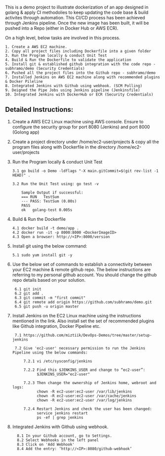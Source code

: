 This is a demo project to illustrate dockerization of an app designed in golang & apply CI methodolies to keep updating the code base & build activites through automation. This CI/CD process has been achieved through Jenkins pipeline. Once the new image has been built, it will be pushed into a Repo (either in Docker Hub or AWS ECR).

On a high level, below tasks are involved in this process.
  
    1. Create a AWS EC2 machine.
    2. Copy all project files including Dockerfile into a given folder
    3. Run the Program locally & conduct Unit Test
    4. Build & Run the Dockerfile to validate the application
    5. Install git & established github integration with the code repo - subhramo/demo (Security Credentials)
    6. Pushed all the project files into the Github repo - subhramo/demo
    7. Installed Jenkins on AWS EC2 machine along with recommended plugins & Docker Pileline
    8. Integrated Jenkins with Github using webhook. (SCM Polling)
    9. Deigned the Pipe Jobs using Jenkins pipeline (Jenkinsfile)
    10. Integrated Jenkins with DockerHub or ECR (Security Credentials)
    
    

## Detailed Instructions:

1. Create a AWS EC2 Linux machine using AWS console. Ensure to configure the security group for port 8080 (Jenkins) and port 8000 (Golong app)

2. Create a project directory under /home/ec2-user/projects & copy all the program files along with Dockerfile in the directory /home/ec2-user/projects

3. Run the Program locally & conduct Unit Test

       3.1 go build -o Demo -ldflags "-X main.gitCommit=$(git rev-list -1 HEAD)" . 
       
       3.2 Run the Unit Test using: go test -v
           
           Sample Output if successful:
           === RUN   TestSum
           --- PASS: TestSum (0.00s)
           PASS
           ok  	golang-test	0.005s

4. Build & Run the Dockerfile

       4.1 docker build -t demo/app .
       4.2 docker run -it -p 8000:8000 <DockerImageID>
       4.3 Open a browser: http://<IP>:8000/version
      
       
5. Install git using the below command:
      
       5.1 sudo yum install git -y

6. Use the below set of commands to establish a connectivity between your EC2 machine & remote github repo. The below instructions are referring to my personal github account. You should change the github repo details based on your solution.

        6.1 git init
        6.2 git add .
        6.3 git commit -m "first commit"
        6.4 git remote add origin https://github.com/subhramo/demo.git
        6.5 git push -u origin master
        
7. Install Jenkins on the EC2 Linux machine using the instructions mentioned in the link. Also install set the set of recommended plugins like Github integration, Docker Pipeline etc.

        7.1 https://github.com/miztiik/DevOps-Demos/tree/master/setup-jenkins
        
        7.2 Give 'ec2-user' necessary permission to run the Jenkins Pipeline using the below commands:
            
            7.2.1 vi /etc/sysconfig/jenkins
            
            7.2.2 Find this $JENKINS_USER and change to “ec2-user”:
                  $JENKINS_USER="ec2-user"
            
            7.2.3 Then change the ownership of Jenkins home, webroot and logs:
                  chown -R ec2-user:ec2-user /var/lib/jenkins
                  chown -R ec2-user:ec2-user /var/cache/jenkins
                  chown -R ec2-user:ec2-user /var/log/jenkins
            
            7.2.4 Restart Jenkins and check the user has been changed:
                  service jenkins restart
                  ps -ef | grep jenkins
                  
8. Integrated Jenkins with Github using webhook.

         8.1 In your Github account, go to Settings.
         8.2 Select Webhooks in the left panel
         8.3 Click on 'Add Webhook'
         8.4 Add the entry: ‘http://<IP>:8080/github-webhook’
